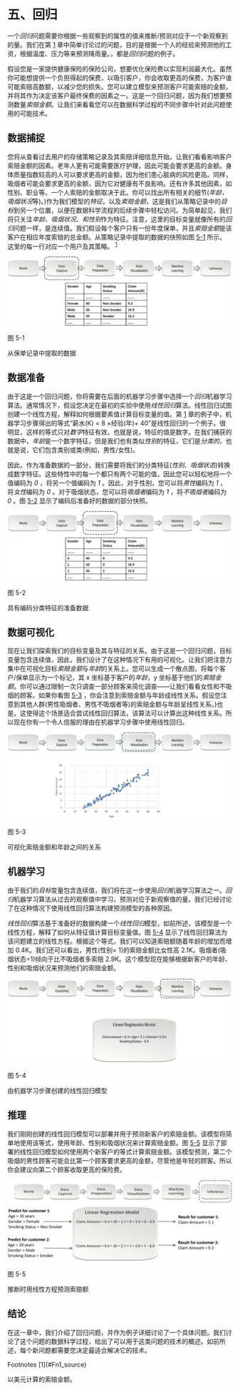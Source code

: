 # 五、回归

一个*回归*问题需要你根据一些观察到的属性的值来推断/预测对应于一个新观察到的量。我们在第 [1](01.html) 章中简单讨论过的问题，目的是根据一个人的经验来预测他的工资，根据温度、压力等来预测降雨量。，都是*回归*问题的例子。

假设您是一家提供健康保险的保险公司，想要优化保险费以实现利润最大化。虽然你可能想提供一个负担得起的保费，以吸引客户，你会收取更高的保费，为客户谁可能索赔高数额，以减少您的损失。您可以建立模型来预测客户可能索赔的金额，并将其作为决定该客户最终保费的因素之一。这是一个回归问题，因为我们想要预测数量*索赔金额*。让我们来看看您可以在数据科学过程的不同步骤中针对此问题使用的可能技术。

## 数据捕捉

您将从查看过去用户的存储策略记录及其索赔详细信息开始。让我们看看影响客户索赔金额的因素。老年人更有可能需要医疗护理，因此可能会要求更高的金额。身体质量指数较高的人可以要求更高的金额，因为他们患心脏病的风险更高。同样，吸烟者可能会要求更高的金额，因为它对健康有不良影响。还有许多其他因素，如性别、职业等。一个人索赔的金额取决于此。你可以找出所有相关的细节(*年龄，吸烟状况*等)。)作为我们模型的*特征*，以及*索赔金额*，这是我们从策略记录中的*目标*到另一个位置，以便在数据科学流程的后续步骤中轻松访问。为简单起见，我们将只关注*年龄、吸烟状况、*和*性别*作为特征。注意，这里的目标变量就像所有的*回归*问题一样，是连续值。我们假设每个客户只有一份年度保单，并且*索赔金额*是该客户在相应年度索赔的总金额。从策略记录中提取的数据的快照如图 [5-1](#Fig1) 所示。这里的每一行对应一个用户及其策略。 <sup>[1](#Fn1)</sup>

![img/504530_1_En_5_Fig1_HTML.jpg](img/504530_1_En_5_Fig1_HTML.jpg)

图 5-1

从保单记录中提取的数据

## 数据准备

由于这是一个回归问题，你将需要在后面的机器学习步骤中选择一个*回归*机器学习算法。通常情况下，假设您决定在最初的实验中使用*线性回归*算法。线性回归试图创建一个线性方程，解释如何根据要素值计算目标变量的值。第 [1](01.html) 章的例子中，机器学习步骤得出的等式“薪水(K) = 8 ×经验(年)+ 40”是线性回归的一个例子。很明显，这样的等式只对*数字*特征有效，也就是说，特征的值是数字。在我们捕获的数据中，*年龄*是一个数字特征，但是我们也有类似*性别*的特征，它们是*分类的*，也就是说，它们包含类别或类(例如，男性/女性)。

因此，作为准备数据的一部分，我们需要将我们的分类特征(*性别*、*吸烟状态*)转换成数字特征。这些特性中的每一个都只有两个可能的值，因此您可以轻松地将一个值编码为 *0* ，将另一个值编码为 *1* 。因此，对于性别，您可以将*男性*编码为 *1* ，将*女性*编码为 *0* 。对于吸烟状态，您可以将*吸烟者*编码为 *1* ，将*不吸烟者*编码为 *0* 。图 [5-2](#Fig2) 显示了编码后准备好的数据的部分快照。

![img/504530_1_En_5_Fig2_HTML.jpg](img/504530_1_En_5_Fig2_HTML.jpg)

图 5-2

具有编码分类特征的准备数据

## 数据可视化

现在让我们探索我们的目标变量及其与特征的关系。由于这是一个回归问题，目标变量包含连续值，因此，我们设计了在这种情况下有用的可视化。让我们把注意力集中在可视化目标*索赔金额*与*年龄*的关系上。您可以生成一个散点图，将每个客户/保单显示为一个标记，其 x 坐标基于客户的*年龄*，y 坐标基于他们的*索赔金额*。你可以通过限制一次只调查一部分顾客来简化调查——让我们看看女性和不吸烟的顾客。如果你看图 [5-3](#Fig3) ，你会注意到索赔金额与年龄成线性关系。假设您注意到其他人群(男性吸烟者、男性不吸烟者等)的索赔金额与年龄呈线性关系。)也是。这使得这个场景适合尝试线性回归算法，该算法可以计算出这种线性关系。所以现在你有一个令人信服的理由在机器学习步骤中使用线性回归。

![img/504530_1_En_5_Fig3_HTML.jpg](img/504530_1_En_5_Fig3_HTML.jpg)

图 5-3

可视化索赔金额和年龄之间的关系

## 机器学习

由于我们的*目标*变量包含连续值，我们将在这一步使用*回归*机器学习算法之一。*回归*机器学习算法从过去的观察值中学习，预测对应于新观察值的量。我们已经讨论了在这种情况下使用线性回归算法构建预测模型的各种原因。

*线性回归*算法基于准备好的数据构建一个*线性回归*模型，如前所述，该模型是一个线性方程，解释了如何从特征值计算目标变量值。图 [5-4](#Fig4) 显示了线性回归算法为该问题建立的线性方程。根据这个等式，我们可以知道索赔额随着年龄的增加而增加 0.4K。我们还可以看出，男性(性别= 1)的索赔金额比女性高 2.1K。吸烟者(吸烟状态=1)倾向于比不吸烟者多索赔 2.9K。这个模型现在能够根据新客户的年龄、性别和吸烟状况来预测他们的索赔金额。

![img/504530_1_En_5_Fig4_HTML.jpg](img/504530_1_En_5_Fig4_HTML.jpg)

图 5-4

由机器学习步骤创建的线性回归模型

## 推理

我们刚刚创建的线性回归模型可以部署并用于预测新客户的索赔金额。该模型将简单地使用该等式，使用年龄、性别和吸烟状况来计算索赔金额。图 [5-5](#Fig5) 显示了部署的线性回归模型如何使用两个新客户的等式计算索赔金额。该模型预测，第二个吸烟的男性顾客可能会比第一个顾客要求更高的金额，尽管他是年轻的顾客。所以你会建议向第二个顾客收取更高的保险费。

![img/504530_1_En_5_Fig5_HTML.png](img/504530_1_En_5_Fig5_HTML.png)

图 5-5

推断时用线性方程预测索赔额

## 结论

在这一章中，我们介绍了回归问题，并作为例子详细讨论了一个具体问题。我们讨论了这个问题的数据科学过程，给出了可以用于这类问题的技术的概述。如前所述，每个新问题都需要您决定最适合解决它的技术。

<aside aria-label="Footnotes" class="FootnoteSection" epub:type="footnotes">Footnotes [1](#Fn1_source)

以美元计算的索赔金额。

 </aside>